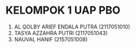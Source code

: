 # KELOMPOK 1 UAP PBO
1) AL QOLBY ARIEF ENDALA PUTRA (2117051010)
2) TASYA AZZAHRA PUTRI (2117051043)
3) NAUVAL HANIF (2157051008)
